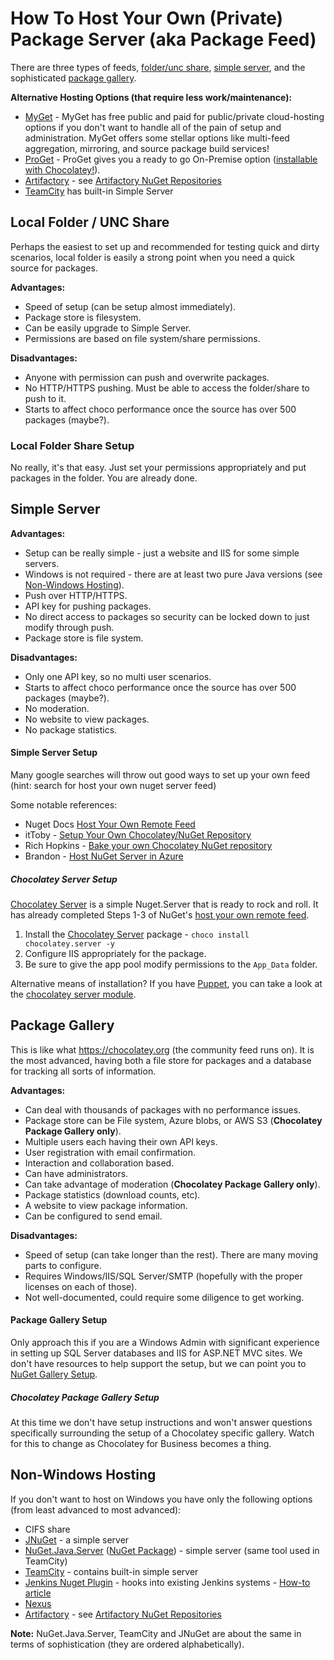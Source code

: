 # How To Host Your Own (Private) Package Server (aka Package Feed)

There are three types of feeds, [folder/unc share](#local-folder--unc-share), [simple server](#simple-server), and the sophisticated [package gallery](#package-gallery). 

**Alternative Hosting Options (that require less work/maintenance):**
* [MyGet](https://www.myget.org/) - MyGet has free public and paid for public/private cloud-hosting options if you don't want to handle all of the pain of setup and administration. MyGet offers some stellar options like multi-feed aggregation, mirroring, and source package build services!
* [ProGet](http://inedo.com/proget/overview) - ProGet gives you a ready to go On-Premise option ([installable with Chocolatey!](https://chocolatey.org/packages/proget)).
* [Artifactory](http://www.jfrog.com/open-source/) - see [Artifactory NuGet Repositories](http://www.jfrog.com/confluence/display/RTF/NuGet+Repositories)
* [TeamCity](https://www.jetbrains.com/teamcity/) has built-in Simple Server

## Local Folder / UNC Share
Perhaps the easiest to set up and recommended for testing quick and dirty scenarios, local folder is easily a strong point when you need a quick source for packages.

**Advantages:**
* Speed of setup (can be setup almost immediately).
* Package store is filesystem.
* Can be easily upgrade to Simple Server.
* Permissions are based on file system/share permissions.

**Disadvantages:**
* Anyone with permission can push and overwrite packages.
* No HTTP/HTTPS pushing. Must be able to access the folder/share to push to it. 
* Starts to affect choco performance once the source has over 500 packages (maybe?).

### Local Folder Share Setup

No really, it's that easy. Just set your permissions appropriately and put packages in the folder. You are already done.

## Simple Server

**Advantages:**
* Setup can be really simple - just a website and IIS for some simple servers.
* Windows is not required - there are at least two pure Java versions (see [Non-Windows Hosting](#non-windows-hosting)).
* Push over HTTP/HTTPS.
* API key for pushing packages.
* No direct access to packages so security can be locked down to just modify through push.
* Package store is file system.

**Disadvantages:**
* Only one API key, so no multi user scenarios.
* Starts to affect choco performance once the source has over 500 packages (maybe?).
* No moderation.
* No website to view packages.
* No package statistics.

#### Simple Server Setup

Many google searches will throw out good ways to set up your own feed (hint: search for host your own nuget server feed)

Some notable references:
 * Nuget Docs [Host Your Own Remote Feed](https://docs.nuget.org/Create/Hosting-Your-Own-NuGet-Feeds#creating-remote-feeds)
 * itToby - [Setup Your Own Chocolatey/NuGet Repository](http://blog.ittoby.com/2014/07/setup-your-own-chocoloateynuget.html)
 * Rich Hopkins - [Bake your own Chocolatey NuGet repository](https://souladin.wordpress.com/2014/12/05/bake-your-own-chocolatey-nuget-repository/)
 * Brandon - [Host NuGet Server in Azure](http://netitude.bc3tech.net/2015/01/07/create-your-own-hosted-nuget-server-in-azure/)

##### Chocolatey Server Setup
[Chocolatey Server](https://chocolatey.org/packages/chocolatey.server) is a simple Nuget.Server that is ready to rock and roll. It has already completed Steps 1-3 of NuGet's [host your own remote feed](https://docs.nuget.org/Create/Hosting-Your-Own-NuGet-Feeds#creating-remote-feeds).

 1. Install the [Chocolatey Server](https://chocolatey.org/packages/chocolatey.server) package - `choco install chocolatey.server -y`
 1. Configure IIS appropriately for the package.
 1. Be sure to give the app pool modify permissions to the `App_Data` folder.

Alternative means of installation? If you have [Puppet](https://docs.puppetlabs.com/puppet/), you can take a look at the [chocolatey server module](https://forge.puppetlabs.com/chocolatey/chocolatey_server). 

## Package Gallery
This is like what https://chocolatey.org (the community feed runs on). It is the most advanced, having both a file store for packages and a database for tracking all sorts of information.

**Advantages:**
* Can deal with thousands of packages with no performance issues.
* Package store can be File system, Azure blobs, or AWS S3 (**Chocolatey Package Gallery only**).
* Multiple users each having their own API keys.
* User registration with email confirmation.
* Interaction and collaboration based. 
* Can have administrators.
* Can take advantage of moderation (**Chocolatey Package Gallery only**).
* Package statistics (download counts, etc).
* A website to view package information.
* Can be configured to send email.

**Disadvantages:**
* Speed of setup (can take longer than the rest). There are many moving parts to configure.
* Requires Windows/IIS/SQL Server/SMTP (hopefully with the proper licenses on each of those).
* Not well-documented, could require some diligence to get working.

#### Package Gallery Setup
Only approach this if you are a Windows Admin with significant experience in setting up SQL Server databases and IIS for ASP.NET MVC sites. We don't have resources to help support the setup, but we can point you to [NuGet Gallery Setup](https://github.com/NuGet/NuGetGallery/wiki/Hosting-the-NuGet-Gallery-Locally-in-IIS).

##### Chocolatey Package Gallery Setup

At this time we don't have setup instructions and won't answer questions specifically surrounding the setup of a Chocolatey specific gallery. Watch for this to change as Chocolatey for Business becomes a thing.

## Non-Windows Hosting
If you don't want to host on Windows you have only the following options (from least advanced to most advanced):
* CIFS share
* [JNuGet](https://bitbucket.org/aristar/jnuget/wiki/Home) - a simple server
* [NuGet.Java.Server](http://blog.jonnyzzz.name/2012/03/nuget-server-in-pure-java.html) ([NuGet Package](https://www.nuget.org/packages/NuGet.Java.Server)) - simple server (same tool used in TeamCity)
* [TeamCity](https://www.jetbrains.com/teamcity/) - contains built-in simple server
* [Jenkins Nuget Plugin](https://wiki.jenkins-ci.org/display/JENKINS/Nuget+Plugin) - hooks into existing Jenkins systems - [How-to article](http://automatetheplanet.com/integrate-jenkins-msbuild-nuget/)
* [Nexus](https://books.sonatype.com/nexus-book/reference/nuget-nuget_proxy_repositories.html)
* [Artifactory](http://www.jfrog.com/open-source/) - see [Artifactory NuGet Repositories](http://www.jfrog.com/confluence/display/RTF/NuGet+Repositories)


**Note:** NuGet.Java.Server, TeamCity and JNuGet are about the same in terms of sophistication (they are ordered alphabetically).